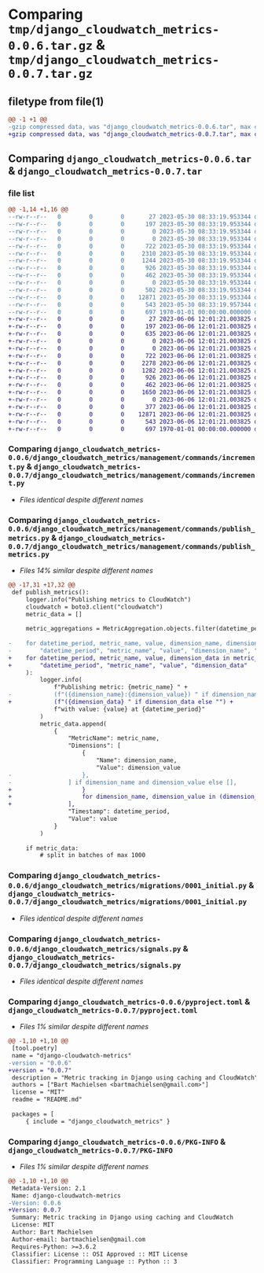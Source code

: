 # Comparing `tmp/django_cloudwatch_metrics-0.0.6.tar.gz` & `tmp/django_cloudwatch_metrics-0.0.7.tar.gz`

## filetype from file(1)

```diff
@@ -1 +1 @@
-gzip compressed data, was "django_cloudwatch_metrics-0.0.6.tar", max compression
+gzip compressed data, was "django_cloudwatch_metrics-0.0.7.tar", max compression
```

## Comparing `django_cloudwatch_metrics-0.0.6.tar` & `django_cloudwatch_metrics-0.0.7.tar`

### file list

```diff
@@ -1,14 +1,16 @@
--rw-r--r--   0        0        0       27 2023-05-30 08:33:19.953344 django_cloudwatch_metrics-0.0.6/README.md
--rw-r--r--   0        0        0      197 2023-05-30 08:33:19.953344 django_cloudwatch_metrics-0.0.6/django_cloudwatch_metrics/apps.py
--rw-r--r--   0        0        0        0 2023-05-30 08:33:19.953344 django_cloudwatch_metrics-0.0.6/django_cloudwatch_metrics/management/__init__.py
--rw-r--r--   0        0        0        0 2023-05-30 08:33:19.953344 django_cloudwatch_metrics-0.0.6/django_cloudwatch_metrics/management/commands/__init__.py
--rw-r--r--   0        0        0      722 2023-05-30 08:33:19.953344 django_cloudwatch_metrics-0.0.6/django_cloudwatch_metrics/management/commands/increment.py
--rw-r--r--   0        0        0     2310 2023-05-30 08:33:19.953344 django_cloudwatch_metrics-0.0.6/django_cloudwatch_metrics/management/commands/publish_metrics.py
--rw-r--r--   0        0        0     1244 2023-05-30 08:33:19.953344 django_cloudwatch_metrics-0.0.6/django_cloudwatch_metrics/metrics.py
--rw-r--r--   0        0        0      926 2023-05-30 08:33:19.953344 django_cloudwatch_metrics-0.0.6/django_cloudwatch_metrics/migrations/0001_initial.py
--rw-r--r--   0        0        0      462 2023-05-30 08:33:19.953344 django_cloudwatch_metrics-0.0.6/django_cloudwatch_metrics/migrations/0002_alter_metricaggregation_id.py
--rw-r--r--   0        0        0        0 2023-05-30 08:33:19.953344 django_cloudwatch_metrics-0.0.6/django_cloudwatch_metrics/migrations/__init__.py
--rw-r--r--   0        0        0      502 2023-05-30 08:33:19.953344 django_cloudwatch_metrics-0.0.6/django_cloudwatch_metrics/models.py
--rw-r--r--   0        0        0    12871 2023-05-30 08:33:19.953344 django_cloudwatch_metrics-0.0.6/django_cloudwatch_metrics/signals.py
--rw-r--r--   0        0        0      543 2023-05-30 08:33:19.957344 django_cloudwatch_metrics-0.0.6/pyproject.toml
--rw-r--r--   0        0        0      697 1970-01-01 00:00:00.000000 django_cloudwatch_metrics-0.0.6/PKG-INFO
+-rw-r--r--   0        0        0       27 2023-06-06 12:01:21.003825 django_cloudwatch_metrics-0.0.7/README.md
+-rw-r--r--   0        0        0      197 2023-06-06 12:01:21.003825 django_cloudwatch_metrics-0.0.7/django_cloudwatch_metrics/apps.py
+-rw-r--r--   0        0        0      635 2023-06-06 12:01:21.003825 django_cloudwatch_metrics-0.0.7/django_cloudwatch_metrics/hashing.py
+-rw-r--r--   0        0        0        0 2023-06-06 12:01:21.003825 django_cloudwatch_metrics-0.0.7/django_cloudwatch_metrics/management/__init__.py
+-rw-r--r--   0        0        0        0 2023-06-06 12:01:21.003825 django_cloudwatch_metrics-0.0.7/django_cloudwatch_metrics/management/commands/__init__.py
+-rw-r--r--   0        0        0      722 2023-06-06 12:01:21.003825 django_cloudwatch_metrics-0.0.7/django_cloudwatch_metrics/management/commands/increment.py
+-rw-r--r--   0        0        0     2278 2023-06-06 12:01:21.003825 django_cloudwatch_metrics-0.0.7/django_cloudwatch_metrics/management/commands/publish_metrics.py
+-rw-r--r--   0        0        0     1282 2023-06-06 12:01:21.003825 django_cloudwatch_metrics-0.0.7/django_cloudwatch_metrics/metrics.py
+-rw-r--r--   0        0        0      926 2023-06-06 12:01:21.003825 django_cloudwatch_metrics-0.0.7/django_cloudwatch_metrics/migrations/0001_initial.py
+-rw-r--r--   0        0        0      462 2023-06-06 12:01:21.003825 django_cloudwatch_metrics-0.0.7/django_cloudwatch_metrics/migrations/0002_alter_metricaggregation_id.py
+-rw-r--r--   0        0        0     1650 2023-06-06 12:01:21.003825 django_cloudwatch_metrics-0.0.7/django_cloudwatch_metrics/migrations/0003_auto_20230606_1148.py
+-rw-r--r--   0        0        0        0 2023-06-06 12:01:21.003825 django_cloudwatch_metrics-0.0.7/django_cloudwatch_metrics/migrations/__init__.py
+-rw-r--r--   0        0        0      377 2023-06-06 12:01:21.003825 django_cloudwatch_metrics-0.0.7/django_cloudwatch_metrics/models.py
+-rw-r--r--   0        0        0    12871 2023-06-06 12:01:21.003825 django_cloudwatch_metrics-0.0.7/django_cloudwatch_metrics/signals.py
+-rw-r--r--   0        0        0      543 2023-06-06 12:01:21.003825 django_cloudwatch_metrics-0.0.7/pyproject.toml
+-rw-r--r--   0        0        0      697 1970-01-01 00:00:00.000000 django_cloudwatch_metrics-0.0.7/PKG-INFO
```

### Comparing `django_cloudwatch_metrics-0.0.6/django_cloudwatch_metrics/management/commands/increment.py` & `django_cloudwatch_metrics-0.0.7/django_cloudwatch_metrics/management/commands/increment.py`

 * *Files identical despite different names*

### Comparing `django_cloudwatch_metrics-0.0.6/django_cloudwatch_metrics/management/commands/publish_metrics.py` & `django_cloudwatch_metrics-0.0.7/django_cloudwatch_metrics/management/commands/publish_metrics.py`

 * *Files 14% similar despite different names*

```diff
@@ -17,31 +17,32 @@
 def publish_metrics():
     logger.info("Publishing metrics to CloudWatch")
     cloudwatch = boto3.client("cloudwatch")
     metric_data = []
 
     metric_aggregations = MetricAggregation.objects.filter(datetime_period__lte=datetime.now(pytz.utc) - timedelta(minutes=1))
 
-    for datetime_period, metric_name, value, dimension_name, dimension_value in metric_aggregations.values_list(
-        "datetime_period", "metric_name", "value", "dimension_name", "dimension_value"
+    for datetime_period, metric_name, value, dimension_data in metric_aggregations.values_list(
+        "datetime_period", "metric_name", "value", "dimension_data"
     ):
         logger.info(
             f"Publishing metric: {metric_name} " +
-            (f"({dimension_name}:{dimension_value}) " if dimension_name and dimension_value else "") +
+            (f"({dimension_data} " if dimension_data else "") +
             f"with value: {value} at {datetime_period}"
         )
         metric_data.append(
             {
                 "MetricName": metric_name,
                 "Dimensions": [
                     {
                         "Name": dimension_name,
                         "Value": dimension_value
-                    },
-                ] if dimension_name and dimension_value else [],
+                    }
+                    for dimension_name, dimension_value in (dimension_data or {}).items()
+                ],
                 "Timestamp": datetime_period,
                 "Value": value
             }
         )
 
     if metric_data:
         # split in batches of max 1000
```

### Comparing `django_cloudwatch_metrics-0.0.6/django_cloudwatch_metrics/migrations/0001_initial.py` & `django_cloudwatch_metrics-0.0.7/django_cloudwatch_metrics/migrations/0001_initial.py`

 * *Files identical despite different names*

### Comparing `django_cloudwatch_metrics-0.0.6/django_cloudwatch_metrics/signals.py` & `django_cloudwatch_metrics-0.0.7/django_cloudwatch_metrics/signals.py`

 * *Files identical despite different names*

### Comparing `django_cloudwatch_metrics-0.0.6/pyproject.toml` & `django_cloudwatch_metrics-0.0.7/pyproject.toml`

 * *Files 1% similar despite different names*

```diff
@@ -1,10 +1,10 @@
 [tool.poetry]
 name = "django-cloudwatch-metrics"
-version = "0.0.6"
+version = "0.0.7"
 description = "Metric tracking in Django using caching and CloudWatch"
 authors = ["Bart Machielsen <bartmachielsen@gmail.com>"]
 license = "MIT"
 readme = "README.md"
 
 packages = [
     { include = "django_cloudwatch_metrics" }
```

### Comparing `django_cloudwatch_metrics-0.0.6/PKG-INFO` & `django_cloudwatch_metrics-0.0.7/PKG-INFO`

 * *Files 1% similar despite different names*

```diff
@@ -1,10 +1,10 @@
 Metadata-Version: 2.1
 Name: django-cloudwatch-metrics
-Version: 0.0.6
+Version: 0.0.7
 Summary: Metric tracking in Django using caching and CloudWatch
 License: MIT
 Author: Bart Machielsen
 Author-email: bartmachielsen@gmail.com
 Requires-Python: >=3.6.2
 Classifier: License :: OSI Approved :: MIT License
 Classifier: Programming Language :: Python :: 3
```

